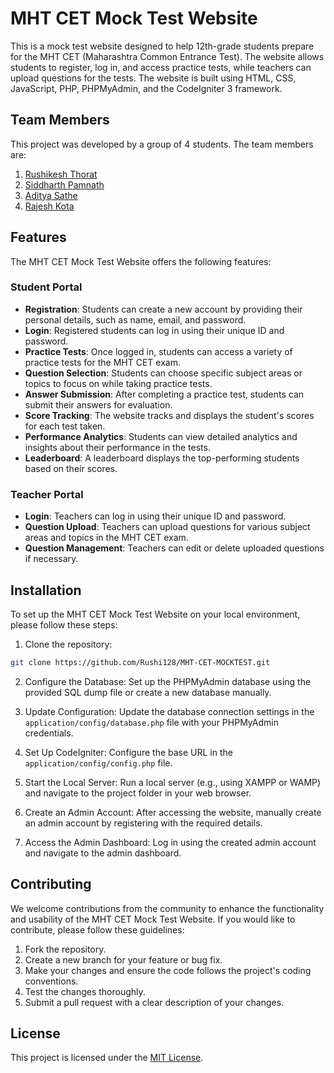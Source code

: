 

# MHT CET Mock Test Website

This is a mock test website designed to help 12th-grade students prepare for the MHT CET (Maharashtra Common Entrance Test). The website allows students to register, log in, and access practice tests, while teachers can upload questions for the tests. The website is built using HTML, CSS, JavaScript, PHP, PHPMyAdmin, and the CodeIgniter 3 framework.

## Team Members

This project was developed by a group of 4 students. The team members are:

1. [Rushikesh Thorat](https://github.com/Rushi128)
2. [Siddharth Pamnath](https://github.com/siddharthpamnath2021)
3. [Aditya Sathe](https://github.com/ADISathe)
4. [Rajesh Kota](https://github.com/student4)

## Features

The MHT CET Mock Test Website offers the following features:

### Student Portal

- **Registration**: Students can create a new account by providing their personal details, such as name, email, and password.
- **Login**: Registered students can log in using their unique ID and password.
- **Practice Tests**: Once logged in, students can access a variety of practice tests for the MHT CET exam.
- **Question Selection**: Students can choose specific subject areas or topics to focus on while taking practice tests.
- **Answer Submission**: After completing a practice test, students can submit their answers for evaluation.
- **Score Tracking**: The website tracks and displays the student's scores for each test taken.
- **Performance Analytics**: Students can view detailed analytics and insights about their performance in the tests.
- **Leaderboard**: A leaderboard displays the top-performing students based on their scores.

### Teacher Portal

- **Login**: Teachers can log in using their unique ID and password.
- **Question Upload**: Teachers can upload questions for various subject areas and topics in the MHT CET exam.
- **Question Management**: Teachers can edit or delete uploaded questions if necessary.

## Installation

To set up the MHT CET Mock Test Website on your local environment, please follow these steps:

1. Clone the repository:

```bash
git clone https://github.com/Rushi128/MHT-CET-MOCKTEST.git
```

2. Configure the Database: Set up the PHPMyAdmin database using the provided SQL dump file or create a new database manually.

3. Update Configuration: Update the database connection settings in the `application/config/database.php` file with your PHPMyAdmin credentials.

4. Set Up CodeIgniter: Configure the base URL in the `application/config/config.php` file.

5. Start the Local Server: Run a local server (e.g., using XAMPP or WAMP) and navigate to the project folder in your web browser.

6. Create an Admin Account: After accessing the website, manually create an admin account by registering with the required details.

7. Access the Admin Dashboard: Log in using the created admin account and navigate to the admin dashboard.

## Contributing

We welcome contributions from the community to enhance the functionality and usability of the MHT CET Mock Test Website. If you would like to contribute, please follow these guidelines:

1. Fork the repository.
2. Create a new branch for your feature or bug fix.
3. Make your changes and ensure the code follows the project's coding conventions.
4. Test the changes thoroughly.
5. Submit a pull request with a clear description of your changes.

## License

This project is licensed under the [MIT License](LICENSE).
<!-- 
## Contact

If you have any questions or suggestions regarding the MHT CET Mock Test Website, please contact us at [email protected](rushithorat128@gmail.com) -->
